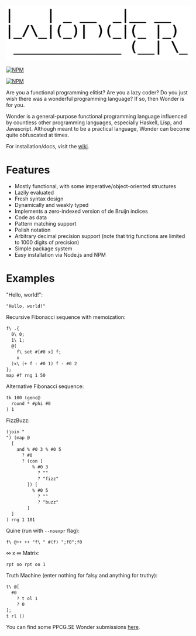 ![wonder](wonder.png?raw=true)

[![NPM](https://nodei.co/npm/wonderlang.png?downloads=true)](https://npmjs.org/package/wonderlang)

[![NPM](https://nodei.co/npm-dl/wonderlang.png?months=6&height=3)](https://nodei.co/npm/wonderlang/)

Are you a functional programming elitist? Are you a lazy coder? Do you just wish there was a wonderful programming language? If so, then Wonder is for you.

Wonder is a general-purpose functional programming language influenced by countless other programming languages, especially Haskell, Lisp, and Javascript. Although meant to be a practical language, Wonder can become quite obfuscated at times.

For installation/docs, visit the [wiki](https://github.com/wonderlang/wonder/wiki).

# Features
- Mostly functional, with some imperative/object-oriented structures
- Lazily evaluated
- Fresh syntax design
- Dynamically and weakly typed
- Implements a zero-indexed version of de Bruijn indices
- Code as data
- Pattern matching support
- Polish notation
- Arbitrary decimal precision support (note that trig functions are limited to 1000 digits of precision)
- Simple package system
- Easy installation via Node.js and NPM

# Examples
"Hello, world!":
```
"Hello, world!"
```

Recursive Fibonacci sequence with memoization:
```
f\ .{
  0\ 0;
  1\ 1;
  @(
    f\ set #[#0 x] f;
    x
  )x\ (+ f - #0 1) f - #0 2
};
map #f rng 1 50
```

Alternative Fibonacci sequence:
```
tk 100 (genc@
  round * #phi #0
) 1
```

FizzBuzz:
```
(join "
") (map @
  [
    and % #0 3 % #0 5
      ? #0
      ? (con [
          % #0 3
            ? ""
            ? "fizz"
        ]) [
          % #0 5
            ? ""
            ? "buzz"
        ]
  ]
) rng 1 101
```

Quine (run with `--noexpr` flag):
```
f\ @++ ++ "f\ " #(f) ";f0";f0
```

∞ x ∞ Matrix:
```
rpt oo rpt oo 1
```

Truth Machine (enter nothing for falsy and anything for truthy):
```
t\ @[
  #0
    ? t ol 1
    ? 0
];
t rl ()
```
You can find some PPCG.SE Wonder submissions [here](http://codegolf.stackexchange.com/search?q=wonder+url%3A%22https%3A%2F%2Fgithub.com%2Fwonderlang%2Fwonder%22+is%3Aanswer).
